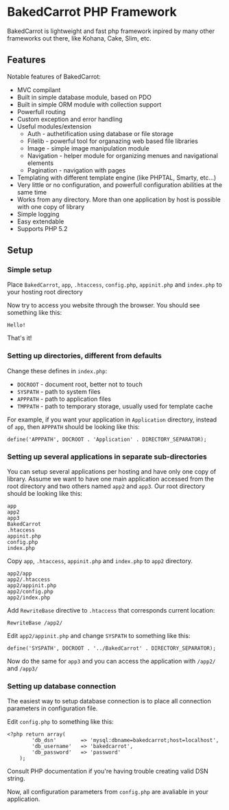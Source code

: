 # BakedCarrot PHP Framework

BakedCarrot is lightweight and fast php framework inpired by many other frameworks out there, like Kohana, Cake, Slim, etc.

## Features

Notable features of BakedCarrot:

* MVC compilant
* Built in simple database module, based on PDO
* Built in simple ORM module with collection support
* Powerfull routing
* Custom exception and error handling
* Useful modules/extension
	* Auth - authetification using database or file storage
	* Filelib - powerful tool for organazing web based file libraries
	* Image - simple image manipulation module
	* Navigation - helper module for organizing menues and navigational elements
	* Pagination - navigation with pages
* Templating with different template engine (like PHPTAL, Smarty, etc...)
* Very little or no configuration, and powerfull configuration abilities at the same time
* Works from any directory. More than one application by host is possible with one copy of library
* Simple logging
* Easy extendable
* Supports PHP 5.2



## Setup


### Simple setup

Place `BakedCarrot`, `app`, `.htaccess`, `config.php`, `appinit.php` and `index.php` to your hosting root directory

Now try to access you website through the browser. You should see something like this:

	Hello!
	
That's it!


### Setting up directories, different from defaults

Change these defines in `index.php`:
	
* `DOCROOT` - document root, better not to touch
* `SYSPATH` - path to system files
* `APPPATH` - path to application files
* `TMPPATH` - path to temporary storage, usually used for template cache
	
For example, if you want your application in `Application` directory, instead of `app`, then `APPPATH` should be looking like this:

	define('APPPATH', DOCROOT . 'Application' . DIRECTORY_SEPARATOR);

	
### Setting up several applications in separate sub-directories

You can setup several applications per hosting and have only one copy of library.
Assume we want to have one main application accessed from the root directory and two others named `app2` and `app3`.
Our root directory should be looking like this:
	
	app
	app2
	app3
	BakedCarrot
	.htaccess
	appinit.php
	config.php
	index.php

Copy `app`, `.htaccess`, `appinit.php` and `index.php` to `app2` directory.
	
	app2/app
	app2/.htaccess
	app2/appinit.php
	app2/config.php
	app2/index.php


Add `RewriteBase` directive to `.htaccess` that corresponds current location:
	
	RewriteBase /app2/

Edit `app2/appinit.php` and change `SYSPATH` to something like this:

	define('SYSPATH', DOCROOT . '../BakedCarrot' . DIRECTORY_SEPARATOR);	
	
Now do the same for `app3` and you can access the application with `/app2/` and `/app3/`


### Setting up database connection

The easiest way to setup database connection is to place all connection parameters in configuration file.

Edit `config.php` to something like this:

	<?php return array(
			'db_dsn'		=> 'mysql:dbname=bakedcarrot;host=localhost',
			'db_username'	=> 'bakedcarrot', 
			'db_password'	=> 'password'
		);

Consult PHP documentation if you're having trouble creating valid DSN string.

Now, all configuration parameters from `config.php` are avaliable in your application.





